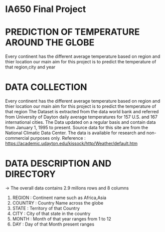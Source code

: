 # IA650 Final Project
# PREDICTION OF TEMPERATURE AROUND THE GLOBE
Every continent has the different average temperature based on region and thier location our main aim for this project is to predict the temperature of that region,city and year
# DATA COLLECTION
Every continent has the different average temperature based on region and thier location our main aim for this project is to predict the temperature of that region
The Dataset is extracted from the data world bank and referred from University of Dayton daily average temperatures for 157 U.S. and 167 international cities. The Data updated on a regular basis and contain data from January 1, 1995 to present.
Source data for this site are from the National Climatic Data Center. The data is available for research and non-commercial purposes only.
Reference : https://academic.udayton.edu/kissock/http/Weather/default.htm
# DATA DESCRIPTION AND DIRECTORY
-> The overall data contains 2.9 millons rows and 8 columns 
1) REGION : Continent name such as Africa,Asia
2) COUNTRY : Country Name across the globe 
3) STATE : Territory of that Country
4) CITY : City of that state in the country
5) MONTH : Month of that year ranges from 1 to 12
6) DAY : Day of that Month present ranges 
